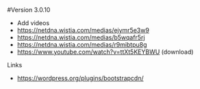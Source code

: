 #Version 3.0.10
* Add videos
 * https://netdna.wistia.com/medias/ejymr5e3w9
 * https://netdna.wistia.com/medias/b5wqafr5rj
 * https://netdna.wistia.com/medias/r9mibtpu8g
 * https://www.youtube.com/watch?v=ttXt5KEYBWU (download)

 Links
 * https://wordpress.org/plugins/bootstrapcdn/
